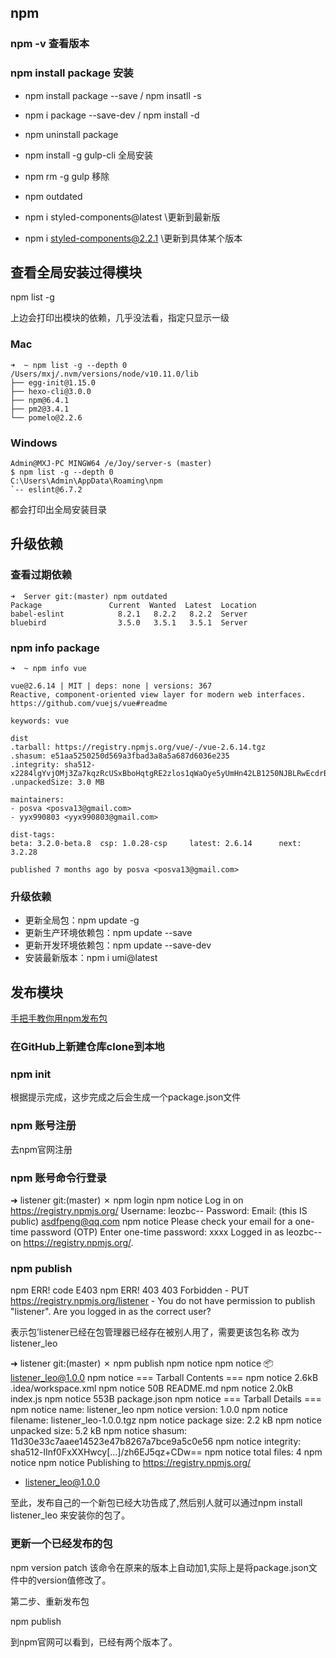 ## npm
### npm -v 查看版本

### npm install package 安装
- npm install package --save / npm insatll -s 
- npm i package --save-dev / npm install -d
- npm uninstall package
- npm install -g gulp-cli 全局安装
- npm rm -g gulp 移除

- npm outdated
- npm i styled-components@latest \\更新到最新版
- npm i styled-components@2.2.1 \\更新到具体某个版本


## 查看全局安装过得模块
npm list -g

上边会打印出模块的依赖，几乎没法看，指定只显示一级

### Mac
```
➜  ~ npm list -g --depth 0
/Users/mxj/.nvm/versions/node/v10.11.0/lib
├── egg-init@1.15.0
├── hexo-cli@3.0.0
├── npm@6.4.1
├── pm2@3.4.1
└── pomelo@2.2.6
```

### Windows
```
Admin@MXJ-PC MINGW64 /e/Joy/server-s (master)
$ npm list -g --depth 0
C:\Users\Admin\AppData\Roaming\npm
`-- eslint@6.7.2
```
都会打印出全局安装目录

## 升级依赖
### 查看过期依赖
```
➜  Server git:(master) npm outdated
Package               Current  Wanted  Latest  Location
babel-eslint            8.2.1   8.2.2   8.2.2  Server
bluebird                3.5.0   3.5.1   3.5.1  Server
```
### npm info package
```
➜  ~ npm info vue

vue@2.6.14 | MIT | deps: none | versions: 367
Reactive, component-oriented view layer for modern web interfaces.
https://github.com/vuejs/vue#readme

keywords: vue

dist
.tarball: https://registry.npmjs.org/vue/-/vue-2.6.14.tgz
.shasum: e51aa5250250d569a3fbad3a8a5a687d6036e235
.integrity: sha512-x2284lgYvjOMj3Za7kqzRcUSxBboHqtgRE2zlos1qWaOye5yUmHn42LB1250NJBLRwEcdrB0JRwyPTEPhfQjiQ==
.unpackedSize: 3.0 MB

maintainers:
- posva <posva13@gmail.com>
- yyx990803 <yyx990803@gmail.com>

dist-tags:
beta: 3.2.0-beta.8  csp: 1.0.28-csp     latest: 2.6.14      next: 3.2.28

published 7 months ago by posva <posva13@gmail.com>
```

### 升级依赖
- 更新全局包：npm update <name> -g
- 更新生产环境依赖包：npm update <name> --save
- 更新开发环境依赖包：npm update <name> --save-dev
- 安装最新版本：npm i umi@latest


## 发布模块
[手把手教你用npm发布包](https://blog.csdn.net/taoerchun/article/details/82531549)

### 在GitHub上新建仓库clone到本地

### npm init
根据提示完成，这步完成之后会生成一个package.json文件

### npm 账号注册
去npm官网注册

### npm 账号命令行登录
➜  listener git:(master) ✗ npm login
npm notice Log in on https://registry.npmjs.org/
Username: leozbc--
Password:
Email: (this IS public) asdfpeng@qq.com
npm notice Please check your email for a one-time password (OTP)
Enter one-time password: xxxx
Logged in as leozbc-- on https://registry.npmjs.org/.

### npm publish
npm ERR! code E403
npm ERR! 403 403 Forbidden - PUT https://registry.npmjs.org/listener - You do not have permission to publish "listener". Are you logged in as the correct user?

表示包’listener已经在包管理器已经存在被别人用了，需要更该包名称 改为listener_leo

➜  listener git:(master) ✗ npm publish
npm notice
npm notice 📦  listener_leo@1.0.0
npm notice === Tarball Contents ===
npm notice 2.6kB .idea/workspace.xml
npm notice 50B   README.md
npm notice 2.0kB index.js
npm notice 553B  package.json
npm notice === Tarball Details ===
npm notice name:          listener_leo
npm notice version:       1.0.0
npm notice filename:      listener_leo-1.0.0.tgz
npm notice package size:  2.2 kB
npm notice unpacked size: 5.2 kB
npm notice shasum:        11d30e33c7aaee14523e47b8267a7bce9a5c0e56
npm notice integrity:     sha512-lInf0FxXXHwcy[...]/zh6EJ5qz+CDw==
npm notice total files:   4
npm notice
npm notice Publishing to https://registry.npmjs.org/
+ listener_leo@1.0.0

至此，发布自己的一个新包已经大功告成了,然后别人就可以通过npm install listener_leo 来安装你的包了。

### 更新一个已经发布的包
npm version patch  该命令在原来的版本上自动加1,实际上是将package.json文件中的version值修改了。

第二步、重新发布包

npm publish

到npm官网可以看到，已经有两个版本了。